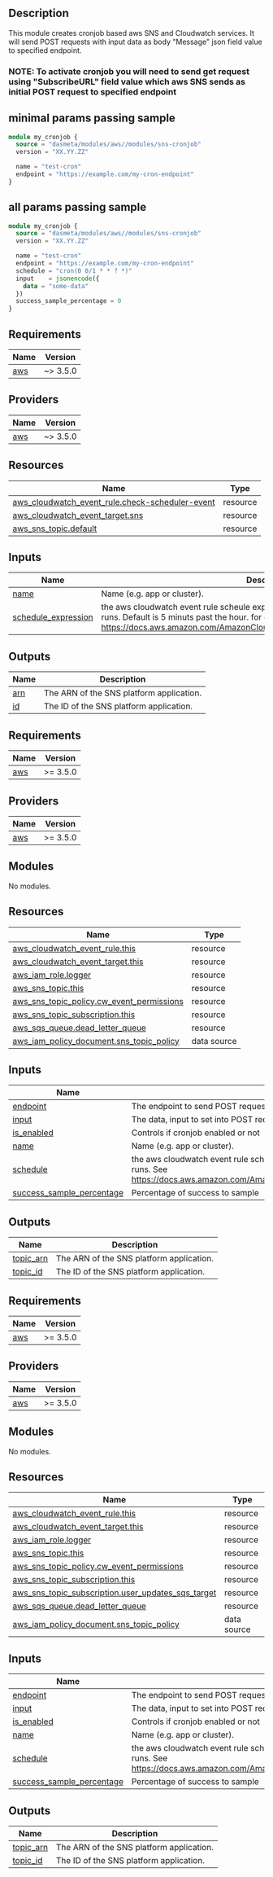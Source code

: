 ## Description

This module creates cronjob based aws SNS and Cloudwatch services. It will send POST requests with input data as body "Message" json field value to specified endpoint.

### NOTE: To activate cronjob you will need to send get request using "SubscribeURL" field value which aws SNS sends as initial POST request to specified endpoint

## minimal params passing sample

```terraform
module my_cronjob {
  source = "dasmeta/modules/aws//modules/sns-cronjob"
  version = "XX.YY.ZZ"

  name = "test-cron"
  endpoint = "https://example.com/my-cron-endpoint"
}
```

## all params passing sample

```terraform
module my_cronjob {
  source = "dasmeta/modules/aws//modules/sns-cronjob"
  version = "XX.YY.ZZ"

  name = "test-cron"
  endpoint = "https://example.com/my-cron-endpoint"
  schedule = "cron(0 0/1 * * ? *)"
  input    = jsonencode({
    data = "some-data"
  })
  success_sample_percentage = 0
}
```

## Requirements

| Name                                                   | Version  |
| ------------------------------------------------------ | -------- |
| <a name="requirement_aws"></a> [aws](#requirement_aws) | ~> 3.5.0 |

## Providers

| Name                                             | Version  |
| ------------------------------------------------ | -------- |
| <a name="provider_aws"></a> [aws](#provider_aws) | ~> 3.5.0 |

## Resources

| Name                                                                                                                                                 | Type     |
| ---------------------------------------------------------------------------------------------------------------------------------------------------- | -------- |
| [aws_cloudwatch_event_rule.check-scheduler-event](https://registry.terraform.io/providers/hashicorp/aws/latest/docs/resources/cloudwatch_event_rule) | resource |
| [aws_cloudwatch_event_target.sns](https://registry.terraform.io/providers/hashicorp/aws/latest/docs/resources/cloudwatch_event_target)               | resource |
| [aws_sns_topic.default](https://registry.terraform.io/providers/hashicorp/aws/latest/docs/resources/sns_topic)                                       | resource |

## Inputs

| Name                                                                                       | Description                                                                                                                                                                                                                                          | Type     | Default               | Required |
| ------------------------------------------------------------------------------------------ | ---------------------------------------------------------------------------------------------------------------------------------------------------------------------------------------------------------------------------------------------------- | -------- | --------------------- | :------: |
| <a name="input_name"></a> [name](#input_name)                                              | Name (e.g. app or cluster).                                                                                                                                                                                                                          | `string` | `""`                  |    no    |
| <a name="input_schedule_expression"></a> [schedule_expression](#input_schedule_expression) | the aws cloudwatch event rule scheule expression that specifies when the scheduler runs. Default is 5 minuts past the hour. for debugging use 'rate(5 minutes)'. See https://docs.aws.amazon.com/AmazonCloudWatch/latest/events/ScheduledEvents.html | `any`    | `"cron(* * * * ? *)"` |    no    |

## Outputs

| Name                                         | Description                              |
| -------------------------------------------- | ---------------------------------------- |
| <a name="output_arn"></a> [arn](#output_arn) | The ARN of the SNS platform application. |
| <a name="output_id"></a> [id](#output_id)    | The ID of the SNS platform application.  |

<!-- BEGINNING OF PRE-COMMIT-TERRAFORM DOCS HOOK -->
## Requirements

| Name | Version |
|------|---------|
| <a name="requirement_aws"></a> [aws](#requirement\_aws) | >= 3.5.0 |

## Providers

| Name | Version |
|------|---------|
| <a name="provider_aws"></a> [aws](#provider\_aws) | >= 3.5.0 |

## Modules

No modules.

## Resources

| Name | Type |
|------|------|
| [aws_cloudwatch_event_rule.this](https://registry.terraform.io/providers/hashicorp/aws/latest/docs/resources/cloudwatch_event_rule) | resource |
| [aws_cloudwatch_event_target.this](https://registry.terraform.io/providers/hashicorp/aws/latest/docs/resources/cloudwatch_event_target) | resource |
| [aws_iam_role.logger](https://registry.terraform.io/providers/hashicorp/aws/latest/docs/resources/iam_role) | resource |
| [aws_sns_topic.this](https://registry.terraform.io/providers/hashicorp/aws/latest/docs/resources/sns_topic) | resource |
| [aws_sns_topic_policy.cw_event_permissions](https://registry.terraform.io/providers/hashicorp/aws/latest/docs/resources/sns_topic_policy) | resource |
| [aws_sns_topic_subscription.this](https://registry.terraform.io/providers/hashicorp/aws/latest/docs/resources/sns_topic_subscription) | resource |
| [aws_sqs_queue.dead_letter_queue](https://registry.terraform.io/providers/hashicorp/aws/latest/docs/resources/sqs_queue) | resource |
| [aws_iam_policy_document.sns_topic_policy](https://registry.terraform.io/providers/hashicorp/aws/latest/docs/data-sources/iam_policy_document) | data source |

## Inputs

| Name | Description | Type | Default | Required |
|------|-------------|------|---------|:--------:|
| <a name="input_endpoint"></a> [endpoint](#input\_endpoint) | The endpoint to send POST request data to, the contents will vary with the protocol. | `string` | n/a | yes |
| <a name="input_input"></a> [input](#input\_input) | The data, input to set into POST request body Message field. | `any` | `{}` | no |
| <a name="input_is_enabled"></a> [is\_enabled](#input\_is\_enabled) | Controls if cronjob enabled or not | `bool` | `true` | no |
| <a name="input_name"></a> [name](#input\_name) | Name (e.g. app or cluster). | `string` | n/a | yes |
| <a name="input_schedule"></a> [schedule](#input\_schedule) | the aws cloudwatch event rule schedule expression that specifies when the scheduler runs. See https://docs.aws.amazon.com/AmazonCloudWatch/latest/events/ScheduledEvents.html | `any` | `"cron(* * * * ? *)"` | no |
| <a name="input_success_sample_percentage"></a> [success\_sample\_percentage](#input\_success\_sample\_percentage) | Percentage of success to sample | `string` | `100` | no |

## Outputs

| Name | Description |
|------|-------------|
| <a name="output_topic_arn"></a> [topic\_arn](#output\_topic\_arn) | The ARN of the SNS platform application. |
| <a name="output_topic_id"></a> [topic\_id](#output\_topic\_id) | The ID of the SNS platform application. |
<!-- END OF PRE-COMMIT-TERRAFORM DOCS HOOK -->

<!-- BEGIN_TF_DOCS -->
## Requirements

| Name | Version |
|------|---------|
| <a name="requirement_aws"></a> [aws](#requirement\_aws) | >= 3.5.0 |

## Providers

| Name | Version |
|------|---------|
| <a name="provider_aws"></a> [aws](#provider\_aws) | >= 3.5.0 |

## Modules

No modules.

## Resources

| Name | Type |
|------|------|
| [aws_cloudwatch_event_rule.this](https://registry.terraform.io/providers/hashicorp/aws/latest/docs/resources/cloudwatch_event_rule) | resource |
| [aws_cloudwatch_event_target.this](https://registry.terraform.io/providers/hashicorp/aws/latest/docs/resources/cloudwatch_event_target) | resource |
| [aws_iam_role.logger](https://registry.terraform.io/providers/hashicorp/aws/latest/docs/resources/iam_role) | resource |
| [aws_sns_topic.this](https://registry.terraform.io/providers/hashicorp/aws/latest/docs/resources/sns_topic) | resource |
| [aws_sns_topic_policy.cw_event_permissions](https://registry.terraform.io/providers/hashicorp/aws/latest/docs/resources/sns_topic_policy) | resource |
| [aws_sns_topic_subscription.this](https://registry.terraform.io/providers/hashicorp/aws/latest/docs/resources/sns_topic_subscription) | resource |
| [aws_sns_topic_subscription.user_updates_sqs_target](https://registry.terraform.io/providers/hashicorp/aws/latest/docs/resources/sns_topic_subscription) | resource |
| [aws_sqs_queue.dead_letter_queue](https://registry.terraform.io/providers/hashicorp/aws/latest/docs/resources/sqs_queue) | resource |
| [aws_iam_policy_document.sns_topic_policy](https://registry.terraform.io/providers/hashicorp/aws/latest/docs/data-sources/iam_policy_document) | data source |

## Inputs

| Name | Description | Type | Default | Required |
|------|-------------|------|---------|:--------:|
| <a name="input_endpoint"></a> [endpoint](#input\_endpoint) | The endpoint to send POST request data to, the contents will vary with the protocol. | `string` | n/a | yes |
| <a name="input_input"></a> [input](#input\_input) | The data, input to set into POST request body Message field. | `any` | `""` | no |
| <a name="input_is_enabled"></a> [is\_enabled](#input\_is\_enabled) | Controls if cronjob enabled or not | `bool` | `true` | no |
| <a name="input_name"></a> [name](#input\_name) | Name (e.g. app or cluster). | `string` | n/a | yes |
| <a name="input_schedule"></a> [schedule](#input\_schedule) | the aws cloudwatch event rule schedule expression that specifies when the scheduler runs. See https://docs.aws.amazon.com/AmazonCloudWatch/latest/events/ScheduledEvents.html | `any` | `"cron(* * * * ? *)"` | no |
| <a name="input_success_sample_percentage"></a> [success\_sample\_percentage](#input\_success\_sample\_percentage) | Percentage of success to sample | `string` | `100` | no |

## Outputs

| Name | Description |
|------|-------------|
| <a name="output_topic_arn"></a> [topic\_arn](#output\_topic\_arn) | The ARN of the SNS platform application. |
| <a name="output_topic_id"></a> [topic\_id](#output\_topic\_id) | The ID of the SNS platform application. |
<!-- END_TF_DOCS -->